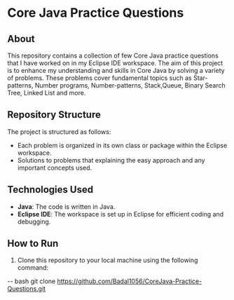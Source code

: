 # Core Java Practice Questions

## About
This repository contains a collection of few Core Java practice questions that I have worked on in my Eclipse IDE workspace. The aim of this project is to enhance my understanding and skills in Core Java by solving a variety of problems. These problems cover fundamental topics such as Star-patterns, Number programs, Number-patterns, Stack,Queue, Binary Search Tree, Linked List and more.

## Repository Structure
The project is structured as follows:
- Each problem is organized in its own class or package within the Eclipse workspace.
- Solutions to problems that explaining the easy approach and any important concepts used.

## Technologies Used
- **Java**: The code is written in Java.
- **Eclipse IDE**: The workspace is set up in Eclipse for efficient coding and debugging.

## How to Run
1. Clone this repository to your local machine using the following command:
   
-- bash
git clone https://github.com/Badal1056/CoreJava-Practice-Questions.git
